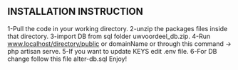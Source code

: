 ## INSTALLATION INSTRUCTION
1-Pull the code in your working directory.
2-unzip the packages files inside that directory. 
3-import DB from sql folder uwvoordeel_db.zip.
4-Run www.localhost/directory/public or domainName or through this command -> php artisan serve.
5-If you want to update KEYS edit .env file.
6-For DB change follow this file alter-db.sql
Enjoy!

